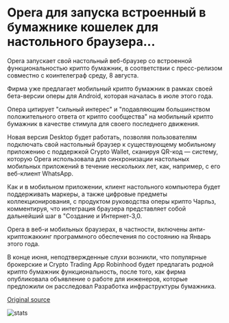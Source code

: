 # Opera для запуска встроенный в бумажнике кошелек для настольного браузера...

Opera запускает свой настольный веб-браузер со встроенной функциональностью крипто бумажник, в соответствии с пресс-релизом совместно с коинтелеграф среду, 8 августа.

Фирма уже предлагает мобильный крипто бумажник в рамках своей бета-версии оперы для Android, которая началась в июле этого года.

Опера цитирует "сильный интерес" и "подавляющим большинством положительного ответа от крипто сообщества" на мобильный крипто бумажник в качестве стимула для своего последнего движения.

Новая версия Desktop будет работать, позволяя пользователям подключать свой настольный браузер к существующему мобильному приложению с поддержкой Crypto Wallet, сканируя QR-код — систему, которую Opera использовала для синхронизации настольных мобильных приложений в течение нескольких лет, как, например, с его веб-клиент WhatsApp.

Как и в мобильном приложении, клиент настольного компьютера будет поддерживать маркеры, а также цифровые предметы коллекционирования, с продуктом руководства оперы крипто Чарльз, комментируя, что интеграция браузера представляет собой дальнейший шаг в "Создание и Интернет-3,0.

Opera в веб-и мобильных браузерах, в частности, включены анти-криптожаккинг программного обеспечения по состоянию на Январь этого года.

В конце июня, неподтвержденные слухи возникли, что популярные брокерские и Crypto Trading App Robinhood будет предлагать родной крипто бумажник функциональность, после того, как фирма опубликовала объявление о работе для инженеров, которые предложили он расследовал Разработка инфраструктуры бумажника.

[Original source](https://cointelegraph.com/news/opera-to-launch-built-in-cryptocurrency-wallet-for-desktop-browser)

![stats](https://c.statcounter.com/11760860/0/a89fa40b/1/ "stats")